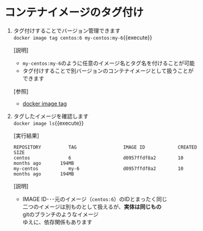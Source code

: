# コンテナイメージのタグ付け

1. タグ付けすることでバージョン管理できます<br/>
  `docker image tag centos:6 my-centos:my-6`{{execute}} <br/>

    [説明]<br/>
    - `my-centos:my-6`のように任意のイメージ名とタグ名を付けることが可能
    - タグ付けすることで別バージョンのコンテナイメージとして扱うことができます

    [参照]<br/>
    - [docker image tag](https://docs.docker.com/engine/reference/commandline/image_tag/)

2. タグしたイメージを確認します<br/>
  `docker image ls`{{execute}} <br/>

    [実行結果]<br/>
    ```
    REPOSITORY          TAG                 IMAGE ID            CREATED             SIZE
    centos              6                   d0957ffdf8a2        10 months ago       194MB
    my-centos           my-6                d0957ffdf8a2        10 months ago       194MB
    ```

    [説明]<br/>
    - IMAGE ID･･･元のイメージ（`centos:6`）のIDとまったく同じ<br/>
      二つのイメージは別ものとして扱えるが、**実体は同じもの**<br/>
      gitのブランチのようなイメージ<br/>
      ゆえに、依存関係もあります